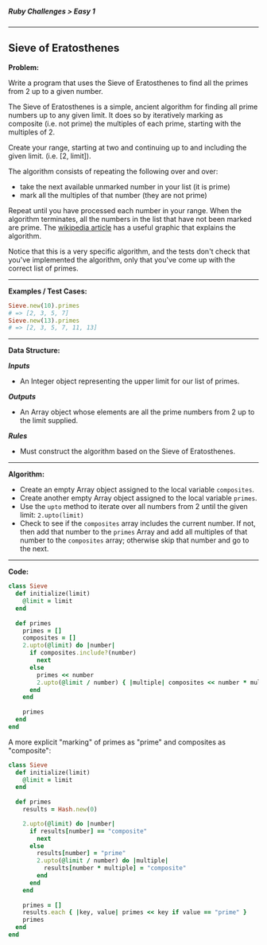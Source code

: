 ##### Ruby Challenges > Easy 1

---

## Sieve of Eratosthenes

**Problem:**  

Write a program that uses the Sieve of Eratosthenes to find all the primes from 2 up to a given number.  

The Sieve of Eratosthenes is a simple, ancient algorithm for finding all prime numbers up to any given limit. It does so by iteratively marking as composite (i.e. not prime) the multiples of each prime, starting with the multiples of 2.  

Create your range, starting at two and continuing up to and including the given limit. (i.e. [2, limit]).  

The algorithm consists of repeating the following over and over:

* take the next available unmarked number in your list (it is prime)
* mark all the multiples of that number (they are not prime)  

Repeat until you have processed each number in your range. When the algorithm terminates, all the numbers in the list that have not been marked are prime. The [wikipedia article](https://en.wikipedia.org/wiki/Sieve_of_Eratosthenes) has a useful graphic that explains the algorithm.  

Notice that this is a very specific algorithm, and the tests don't check that you've implemented the algorithm, only that you've come up with the correct list of primes.  

---

**Examples / Test Cases:**  

```ruby
Sieve.new(10).primes
# => [2, 3, 5, 7]
Sieve.new(13).primes
# => [2, 3, 5, 7, 11, 13]
```

---

**Data Structure:**  

**_Inputs_**

* An Integer object representing the upper limit for our list of primes.

**_Outputs_**

* An Array object whose elements are all the prime numbers from 2 up to the limit supplied.

**_Rules_**

* Must construct the algorithm based on the Sieve of Eratosthenes.

---

**Algorithm:**  

* Create an empty Array object assigned to the local variable `composites`.
* Create another empty Array object assigned to the local variable `primes`.
* Use the `upto` method to iterate over all numbers from 2 until the given limit: `2.upto(limit)`
* Check to see if the `composites` array includes the current number. If not, then add that number to the `primes` Array and add all multiples of that number to the `composites` array; otherwise skip that number and go to the next.

---

**Code:**

```ruby
class Sieve
  def initialize(limit)
    @limit = limit
  end
  
  def primes
    primes = []
    composites = []
    2.upto(@limit) do |number|
      if composites.include?(number)
        next
      else
        primes << number
        2.upto(@limit / number) { |multiple| composites << number * multiple }
      end
    end
    
    primes
  end
end
```

A more explicit "marking" of primes as "prime" and composites as "composite":

```ruby
class Sieve
  def initialize(limit)
    @limit = limit
  end
  
  def primes
    results = Hash.new(0)

    2.upto(@limit) do |number|
      if results[number] == "composite"
        next
      else
        results[number] = "prime"
        2.upto(@limit / number) do |multiple|
          results[number * multiple] = "composite"
        end
      end
    end
    
    primes = []
    results.each { |key, value| primes << key if value == "prime" }
    primes
  end
end
```

